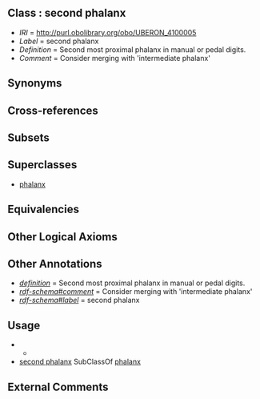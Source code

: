 
## Class : second phalanx

 * *IRI* = http://purl.obolibrary.org/obo/UBERON_4100005
 * *Label* = second phalanx
 * *Definition* = Second most proximal phalanx in manual or pedal digits.
 * *Comment* = Consider merging with 'intermediate phalanx'

## Synonyms


## Cross-references


## Subsets


## Superclasses

 * [phalanx](../../UBERON/21/UBERON_0003221.md)

## Equivalencies


## Other Logical Axioms


## Other Annotations

 * *[definition](../../IAO/15/IAO_0000115.md)* = Second most proximal phalanx in manual or pedal digits.
 * *[rdf-schema#comment](../../nt/rdf-schema#comment.md)* = Consider merging with 'intermediate phalanx'
 * *[rdf-schema#label](../../el/rdf-schema#label.md)* = second phalanx

## Usage

 * -
 * [second phalanx](../../UBERON/05/UBERON_4100005.md) SubClassOf [phalanx](../../UBERON/21/UBERON_0003221.md)

## External Comments

